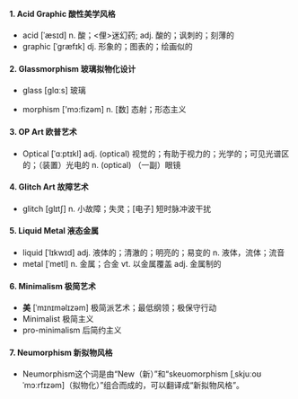 #### 1. Acid Graphic 酸性美学风格

+ acid [ˈæsɪd]  n. 酸；<俚>迷幻药;  adj. 酸的；讽刺的；刻薄的
+ graphic [ˈɡræfɪk] dj. 形象的；图表的；绘画似的

#### 2. **Glassmorphism** 玻璃拟物化设计

+ glass [ɡlɑːs] 玻璃

+ morphism ['mɔ:fizəm] n. [数] 态射；形态主义

#### 3. OP Art 欧普艺术

+ Optical [ˈɑːptɪkl] adj. (optical) 视觉的；有助于视力的；光学的；可见光谱区的；（装置）光电的 n. (optical) （一副）眼镜

#### 4. GIitch Art 故障艺术

+ gIitch [ɡlɪtʃ]  n. 小故障；失灵；[电子] 短时脉冲波干扰

#### 5. Liquid Metal 液态金属

+ liquid [ˈlɪkwɪd]  adj. 液体的；清澈的；明亮的；易变的 n. 液体，流体；流音
+ metal  [ˈmetl]  n. 金属；合金 vt. 以金属覆盖  adj. 金属制的

#### 6. Minimalism 极简艺术

+ **美** [ˈmɪnɪməlɪzəm]  极简派艺术；最低纲领；极保守行动
+ Minimalist 极简主义
+ pro-minimalism 后简约主义

#### 7. Neumorphism 新拟物风格

+ Neumorphism这个词是由“New（新）”和“skeuomorphism [ˌskjuːoʊˈmɔːrfɪzəm]（拟物化）”组合而成的，可以翻译成“新拟物风格”。